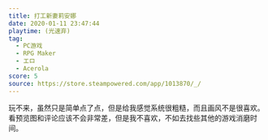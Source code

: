 ```yaml
---
title: 打工新妻莉安娜
date: 2020-01-11 23:47:44
playtime: (光速弃)
tag:
  - PC游戏
  - RPG Maker
  - エロ
  - Acerola
score: 5
source: https://store.steampowered.com/app/1013870/_/
---
```

玩不来，虽然只是简单点了点，但是给我感觉系统很粗糙，而且画风不是很喜欢。看预览图和评论应该不会非常差，但是我不喜欢，不如去找些其他的游戏消磨时间。
